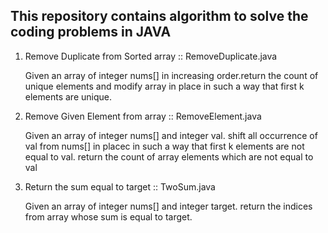 ## This repository contains algorithm to solve the coding problems in JAVA

1) Remove Duplicate from Sorted array :: RemoveDuplicate.java 
   <p>Given an array of integer nums[] in increasing order.return the count of unique elements and modify array in place in such a way that first k elements are unique. </p>
   
2) Remove Given Element from array :: RemoveElement.java
   <p>Given an array of integer nums[] and integer val. shift all occurrence of val from nums[] in placec in such a way that first k elements are not equal to val.
     return the count of array elements which are not equal to val</p>  

3) Return the sum equal to target :: TwoSum.java
   <p>Given an array of integer nums[] and integer target. return the indices from array whose sum is equal to target.</p>
